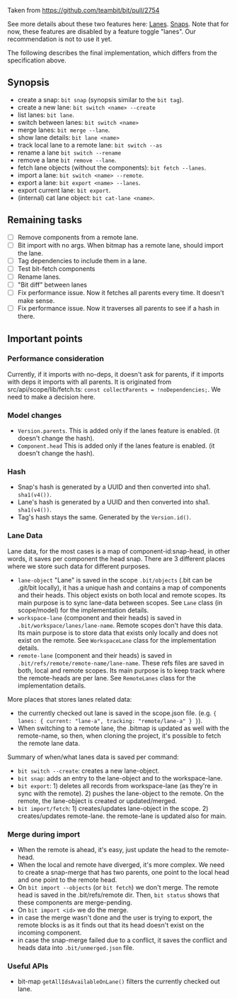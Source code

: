 Taken from https://github.com/teambit/bit/pull/2754

See more details about these two features here: [Lanes](https://github.com/teambit/bit/issues/1986). [Snaps](https://github.com/teambit/bit/issues/1985).
Note that for now, these features are disabled by a feature toggle "lanes". Our recommendation is not to use it yet.

The following describes the final implementation, which differs from the specification above.

## Synopsis

- create a snap: `bit snap` (synopsis similar to the `bit tag`).
- create a new lane: `bit switch <name> --create`
- list lanes: `bit lane`.
- switch between lanes: `bit switch <name>`
- merge lanes: `bit merge --lane`.
- show lane details: `bit lane <name>`
- track local lane to a remote lane: `bit switch --as`
- rename a lane `bit switch --rename`
- remove a lane `bit remove --lane`.
- fetch lane objects (without the components): `bit fetch --lanes`.
- import a lane: `bit switch <name> --remote`.
- export a lane: `bit export <name> --lanes`.
- export current lane: `bit export`.
- (internal) cat lane object: `bit cat-lane <name>`.

## Remaining tasks

- [ ] Remove components from a remote lane.
- [ ] Bit import with no args. When bitmap has a remote lane, should import the lane.
- [ ] Tag dependencies to include them in a lane.
- [ ] Test bit-fetch components
- [ ] Rename lanes.
- [ ] "Bit diff" between lanes
- [ ] Fix performance issue. Now it fetches all parents every time. It doesn't make sense.
- [ ] Fix performance issue. Now it traverses all parents to see if a hash in there.

## Important points

### Performance consideration

Currently, if it imports with no-deps, it doesn't ask for parents, if it imports with deps it imports with all parents. It is originated from src/api/scope/lib/fetch.ts: `const collectParents = !noDependencies;`. We need to make a decision here.

### Model changes

- `Version.parents`. This is added only if the lanes feature is enabled. (it doesn't change the hash).
- `Component.head` This is added only if the lanes feature is enabled. (it doesn't change the hash).

### Hash

- Snap's hash is generated by a UUID and then converted into sha1. `sha1(v4())`.
- Lane's hash is generated by a UUID and then converted into sha1. `sha1(v4())`.
- Tag's hash stays the same. Generated by the `Version.id()`.

### Lane Data

Lane data, for the most cases is a map of component-id:snap-head, in other words, it saves per component the head snap. There are 3 different places where we store such data for different purposes.

- `lane-object` "Lane" is saved in the scope `.bit/objects` (.bit can be .git/bit locally), it has a unique hash and contains a map of components and their heads. This object exists on both local and remote scopes. Its main purpose is to sync lane-data between scopes. See `Lane` class (in scope/model) for the implementation details.
- `workspace-lane` (component and their heads) is saved in `.bit/workspace/lanes/lane-name`. Remote scopes don't have this data. Its main purpose is to store data that exists only locally and does not exist on the remote. See `WorkspaceLane` class for the implementation details.
- `remote-lane` (component and their heads) is saved in `.bit/refs/remote/remote-name/lane-name`. These refs files are saved in both, local and remote scopes. Its main purpose is to keep track where the remote-heads are per lane. See `RemoteLanes` class for the implementation details.

More places that stores lanes related data:

- the currently checked out lane is saved in the scope.json file. (e.g. `{ lanes: { current: "lane-a", tracking: "remote/lane-a" } }`).
- When switching to a remote lane, the .bitmap is updated as well with the remote-name, so then, when cloning the project, it's possible to fetch the remote lane data.

Summary of when/what lanes data is saved per command:

- `bit switch --create`: creates a new lane-object.
- `bit snap`: adds an entry to the lane-object and to the workspace-lane.
- `bit export`: 1) deletes all records from workspace-lane (as they're in sync with the remote). 2) pushes the lane-object to the remote. On the remote, the lane-object is created or updated/merged.
- `bit import/fetch`: 1) creates/updates lane-object in the scope. 2) creates/updates remote-lane. the remote-lane is updated also for main.

### Merge during import

- When the remote is ahead, it's easy, just update the head to the remote-head.
- When the local and remote have diverged, it's more complex. We need to create a snap-merge that has two parents, one point to the local head and one point to the remote head.
- On `bit import --objects` (or `bit fetch`) we don't merge. The remote head is saved in the .bit/refs/remote dir. Then, `bit status` shows that these components are merge-pending.
- On `bit import <id>` we do the merge.
- in case the merge wasn't done and the user is trying to export, the remote blocks is as it finds out that its head doesn't exist on the incoming component.
- in case the snap-merge failed due to a conflict, it saves the conflict and heads data into `.bit/unmerged.json` file.

### Useful APIs

- bit-map `getAllIdsAvailableOnLane()` filters the currently checked out lane.
